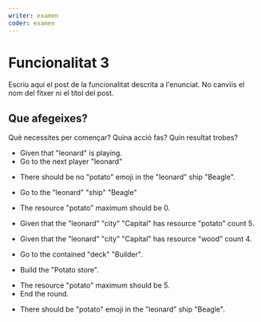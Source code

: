 ```yaml
---
writer: examen
coder: examen
---
```

# Funcionalitat 3

Escriu aquí el post de la funcionalitat descrita a l'enunciat.
No canviïs el nom del fitxer ni el títol del post.

## Que afegeixes?

Què necessites per començar? Quina acció fas? Quin resultat trobes?

 * Given that "leonard" is playing.
 * Go to the next player "leonard"
 <!-- SNAPSHOT status=200 -->
 * There should be no "potato" emoji in the "leonard" ship "Beagle".
 * Go to the "leonard" "ship" "Beagle"
 * The resource "potato" maximum should be 0.

 * Given that the "leonard" "city" "Capital" has resource "potato" count 5.
 * Given that the "leonard" "city" "Capital" has resource "wood" count 4.

 * Go to the contained "deck" "Builder".
 * Build the "Potato store".
 <!-- SNAPSHOT status=200 -->
 * The resource "potato" maximum should be 5.
 * End the round.
 <!-- SNAPSHOT status=200 -->
 * There should be "potato" emoji in the "leonard" ship "Beagle".
